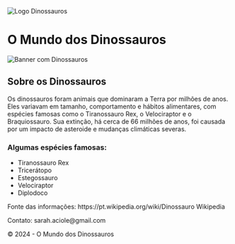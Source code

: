 <!DOCTYPE html>
<html lang="pt-BR">
<cabeça>
<meta charset="UTF-8">
<meta name="viewport" content="largura=largura-do-dispositivo, escala-inicial=1.0">
<title>O Mundo dos Dinossauros</title>
<link rel="folha de estilo" href="estilos.css">

<corpo>
<!-- Cabeçalho -->
<cabeçalho classe="cabeçalho">
<img src="file:///D:/Meus%20Documentos/Pictures/o%20mundo%20dos%20dinossauros.webp" alt="Logo Dinossauros" class="logo">
<h1 class="page-title">O Mundo dos Dinossauros</h1>
</cabeçalho>

<!-- Faixa -->
<img src="https://media.istockphoto.com/id/966286000/pt/foto/3d-render-dinosaur.jpg?s=2048x2048&w=is&k=20&c=sMCoWMJR-gn4SpKEiQ4YK6nxT2AfwV9eEV32pkPZduc=" alt="Banner com Dinossauros" class="banner-img">

<!-- Conteúdo Principal -->
<classe principal="conteúdo-principal">
<h2>Sobre os Dinossauros</h2>
<p>
Os dinossauros foram animais que dominaram a Terra por milhões de anos.
Eles variavam em tamanho, comportamento e hábitos alimentares, com espécies famosas como o Tiranossauro Rex, o Velociraptor e o Braquiossauro.
Sua extinção, há cerca de 66 milhões de anos, foi causada por um impacto de asteroide e mudanças climáticas severas.
</p>
<h3>Algumas espécies famosas:</h3>
<ul>
<li>Tiranossauro Rex</li>
<li>Tricerátopo</li>
<li>Estegossauro</li>
<li>Velociraptor</li>
<li>Diplodoco</li>
</ul>
<!-- Rodapé -->
<p>Fonte das informações: https://pt.wikipedia.org/wiki/Dinossauro Wikipedia</a></p>
<p>Contato: sarah.aciole@gmail.com </p>
<p>© 2024 - O Mundo dos Dinossauros</p>
</rodapé>
</corpo>
</html>